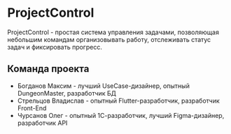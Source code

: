 # ProjectControl
ProjectControl - простая система управления задачами, позволяющая небольшим командам организовывать работу, отслеживать статус задач и фиксировать прогресс.

## Команда проекта
* Богданов Максим - лучший UseCase-дизайнер, опытный DungeonMaster, разработчик БД
* Стрельцов Владислав - опытный Flutter-разработчик, разработчик Front-End
* Чурсанов Олег - опытный 1С-разработчик, лучший Figma-дизайнер, разработчик API
